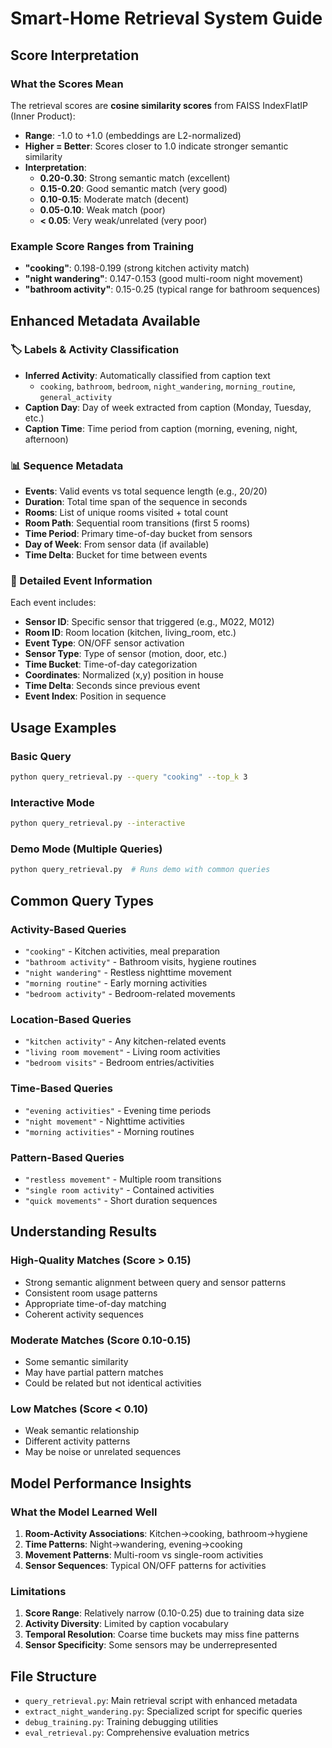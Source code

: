 # Smart-Home Retrieval System Guide

## Score Interpretation

### What the Scores Mean
The retrieval scores are **cosine similarity scores** from FAISS IndexFlatIP (Inner Product):

- **Range**: -1.0 to +1.0 (embeddings are L2-normalized)
- **Higher = Better**: Scores closer to 1.0 indicate stronger semantic similarity
- **Interpretation**:
  - **0.20-0.30**: Strong semantic match (excellent)
  - **0.15-0.20**: Good semantic match (very good)
  - **0.10-0.15**: Moderate match (decent)
  - **0.05-0.10**: Weak match (poor)
  - **< 0.05**: Very weak/unrelated (very poor)

### Example Score Ranges from Training
- **"cooking"**: 0.198-0.199 (strong kitchen activity match)
- **"night wandering"**: 0.147-0.153 (good multi-room night movement)
- **"bathroom activity"**: 0.15-0.25 (typical range for bathroom sequences)

## Enhanced Metadata Available

### 🏷️ Labels & Activity Classification
- **Inferred Activity**: Automatically classified from caption text
  - `cooking`, `bathroom`, `bedroom`, `night_wandering`, `morning_routine`, `general_activity`
- **Caption Day**: Day of week extracted from caption (Monday, Tuesday, etc.)
- **Caption Time**: Time period from caption (morning, evening, night, afternoon)

### 📊 Sequence Metadata
- **Events**: Valid events vs total sequence length (e.g., 20/20)
- **Duration**: Total time span of the sequence in seconds
- **Rooms**: List of unique rooms visited + total count
- **Room Path**: Sequential room transitions (first 5 rooms)
- **Time Period**: Primary time-of-day bucket from sensors
- **Day of Week**: From sensor data (if available)
- **Time Delta**: Bucket for time between events

### 🔧 Detailed Event Information
Each event includes:
- **Sensor ID**: Specific sensor that triggered (e.g., M022, M012)
- **Room ID**: Room location (kitchen, living_room, etc.)
- **Event Type**: ON/OFF sensor activation
- **Sensor Type**: Type of sensor (motion, door, etc.)
- **Time Bucket**: Time-of-day categorization
- **Coordinates**: Normalized (x,y) position in house
- **Time Delta**: Seconds since previous event
- **Event Index**: Position in sequence

## Usage Examples

### Basic Query
```bash
python query_retrieval.py --query "cooking" --top_k 3
```

### Interactive Mode
```bash
python query_retrieval.py --interactive
```

### Demo Mode (Multiple Queries)
```bash
python query_retrieval.py  # Runs demo with common queries
```

## Common Query Types

### Activity-Based Queries
- `"cooking"` - Kitchen activities, meal preparation
- `"bathroom activity"` - Bathroom visits, hygiene routines
- `"night wandering"` - Restless nighttime movement
- `"morning routine"` - Early morning activities
- `"bedroom activity"` - Bedroom-related movements

### Location-Based Queries
- `"kitchen activity"` - Any kitchen-related events
- `"living room movement"` - Living room activities
- `"bedroom visits"` - Bedroom entries/activities

### Time-Based Queries
- `"evening activities"` - Evening time periods
- `"night movement"` - Nighttime activities
- `"morning activities"` - Morning routines

### Pattern-Based Queries
- `"restless movement"` - Multiple room transitions
- `"single room activity"` - Contained activities
- `"quick movements"` - Short duration sequences

## Understanding Results

### High-Quality Matches (Score > 0.15)
- Strong semantic alignment between query and sensor patterns
- Consistent room usage patterns
- Appropriate time-of-day matching
- Coherent activity sequences

### Moderate Matches (Score 0.10-0.15)
- Some semantic similarity
- May have partial pattern matches
- Could be related but not identical activities

### Low Matches (Score < 0.10)
- Weak semantic relationship
- Different activity patterns
- May be noise or unrelated sequences

## Model Performance Insights

### What the Model Learned Well
1. **Room-Activity Associations**: Kitchen→cooking, bathroom→hygiene
2. **Time Patterns**: Night→wandering, evening→cooking
3. **Movement Patterns**: Multi-room vs single-room activities
4. **Sensor Sequences**: Typical ON/OFF patterns for activities

### Limitations
1. **Score Range**: Relatively narrow (0.10-0.25) due to training data size
2. **Activity Diversity**: Limited by caption vocabulary
3. **Temporal Resolution**: Coarse time buckets may miss fine patterns
4. **Sensor Specificity**: Some sensors may be underrepresented

## File Structure
- `query_retrieval.py`: Main retrieval script with enhanced metadata
- `extract_night_wandering.py`: Specialized script for specific queries
- `debug_training.py`: Training debugging utilities
- `eval_retrieval.py`: Comprehensive evaluation metrics
